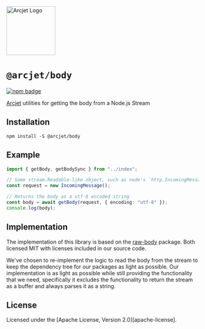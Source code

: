 <a href="https://arcjet.com" target="_arcjet-home">
  <picture>
    <source media="(prefers-color-scheme: dark)" srcset="https://arcjet.com/logo/arcjet-dark-lockup-voyage-horizontal.svg">
    <img src="https://arcjet.com/logo/arcjet-light-lockup-voyage-horizontal.svg" alt="Arcjet Logo" height="128" width="auto">
  </picture>
</a>

# `@arcjet/body`

<p>
  <a href="https://www.npmjs.com/package/@arcjet/body">
    <picture>
      <source media="(prefers-color-scheme: dark)" srcset="https://img.shields.io/npm/v/%40arcjet%2Fbody?style=flat-square&label=%E2%9C%A6Aj&labelColor=000000&color=5C5866">
      <img alt="npm badge" src="https://img.shields.io/npm/v/%40arcjet%2Fbody?style=flat-square&label=%E2%9C%A6Aj&labelColor=ECE6F0&color=ECE6F0">
    </picture>
  </a>
</p>

[Arcjet][arcjet] utilities for getting the body from a Node.js Stream

## Installation

```shell
npm install -S @arcjet/body
```

## Example

```ts
import { getBody, getBodySync } from "../index";

// Some stream.Readable-like object, such as node's `http.IncomingMessage`
const request = new IncomingMessage();

// Returns the body as a utf-8 encoded string
const body = await getBody(request, { encoding: "utf-8" });
console.log(body);
```

## Implementation

The implementation of this library is based on the [raw-body][node-raw-body]
package. Both licensed MIT with licenses included in our source code.

We've chosen to re-implement the logic to read the body from the stream to keep
the dependency tree for our packages as light as possible. Our implementation is
as light as possible while still providing the functionality that we need, specifically
it excludes the functionality to return the stream as a buffer and always parses it
as a string.

## License

Licensed under the [Apache License, Version 2.0][apache-license].

[arcjet]: https://arcjet.com
[node-raw-body]: https://raw.githubusercontent.com/stream-utils/raw-body/191e4b6506dcf77198eed01c8feb4b6817008342/index.js
